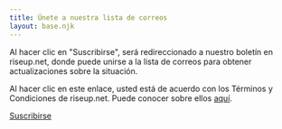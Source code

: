 ```yaml
---
title: Únete a nuestra lista de correos
layout: base.njk
---
```

Al hacer clic en "Suscribirse", será redireccionado a nuestro boletín en riseup.net, donde puede unirse a la lista de correos para obtener actualizaciones sobre la situación.

Al hacer clic en este enlace, usted está de acuerdo con los Términos y Condiciones de riseup.net. Puede conocer sobre ellos <a href="https://riseup.net/tos" target="_blank" rel="noopener noreferrer" id="text-links">aquí</a>.

<a class="f6 link dim ba bw1 ph3 pv2 mb2 dib black" href="https://lists.riseup.net/www/subscribe/freeolabini" target="_blank" rel="noopener noreferrer" id="subscribe-button">
  Suscribirse
</a>
